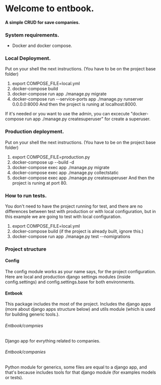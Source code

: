 # Welcome to entbook.
#### A simple CRUD for save companies.

### System requirements.
- Docker and docker compose.

### Local Deployment.
Put on your shell the next instructions. (You have to be on the project base folder)
1. export COMPOSE_FILE=local.yml
3. docker-compose build
2. docker-compose run app ./manage.py migrate
3. docker-compose run --service-ports app ./manage.py runserver 0.0.0.0:8000
And then the project is runing at localhost:8000.

If it's needed or you want to use the admin, you can excecute 
"docker-compose run app ./manage.py createsuperuser" for create a 
superuser.

### Production deployment.
Put on your shell the next instructions. (You have to be on the project base folder)
1. export COMPOSE_FILE=production.py
2. docker-compose up --build -d
3. docker-compose exec app ./manage.py migrate
4. docker-compose exec app ./manage.py collectstatic
4. docker-compose exec app ./manage.py createsuperuser
And then the project is runing at port 80.
   
### How to run tests.
You don't need to have the project running for test, and there are no differences
between test with production or with local configuration, but in this example
we are going to test with local configuration.
1. export COMPOSE_FILE=local.yml
2. docker-compose build (if the project is already built, ignore this.)
3. docker-compose run app ./manage.py test --nomigrations


### Project structure
#### Config
The config module works as your name says, for the project configuration.
Here are local and production django settings modules (inside config.settings) 
and config.settings.base for both environments.

#### Entbook
This package includes the most of the project. Includes the django apps
(more about django apps structure below) and utils module (which is used for
building generic tools.).
###### Entbook/compnies
Django app for evrything related to companies.
###### Entbook/companies
Python module for generics, some files are equal to a django app, and that's
because includes tools for that django module (for examples models or tests).
